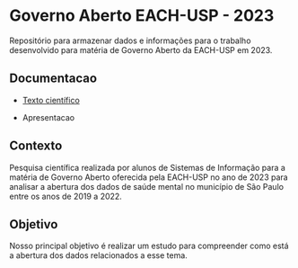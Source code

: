 # Governo Aberto EACH-USP - 2023
Repositório para armazenar dados e informações para o trabalho desenvolvido para matéria de Governo Aberto da EACH-USP em 2023.

## Documentacao

* [Texto científico](https://github.com/GustavoAkashi/governinho-aberto/blob/main/texto_cientifico.pdf)

* Apresentacao

## Contexto
Pesquisa científica realizada por alunos de Sistemas de Informação para a matéria de Governo Aberto oferecida pela EACH-USP no ano de 2023 para analisar a abertura dos dados de saúde mental no município de São Paulo entre os anos de 2019 a 2022.

## Objetivo
Nosso principal objetivo é realizar um estudo para compreender como está a abertura dos dados relacionados a esse tema. 


